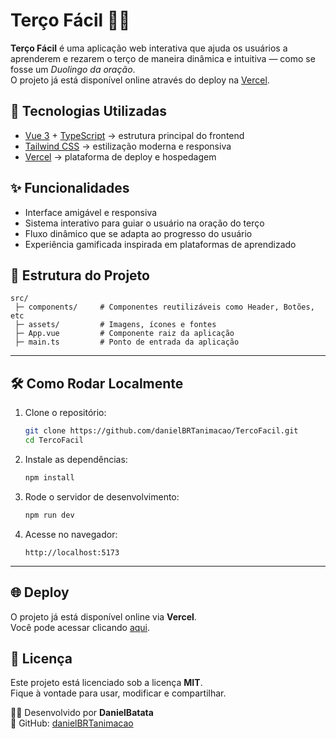 # Terço Fácil 🙏📿

**Terço Fácil** é uma aplicação web interativa que ajuda os usuários a aprenderem e rezarem o terço de maneira dinâmica e intuitiva — como se fosse um _Duolingo da oração_.  
O projeto já está disponível online através do deploy na [Vercel](https://tercofacil.vercel.app).

## 🚀 Tecnologias Utilizadas

-   [Vue 3](https://vuejs.org/) + [TypeScript](https://www.typescriptlang.org/) → estrutura principal do frontend
-   [Tailwind CSS](https://tailwindcss.com/) → estilização moderna e responsiva
-   [Vercel](https://vercel.com/) → plataforma de deploy e hospedagem

## ✨ Funcionalidades

-   Interface amigável e responsiva
-   Sistema interativo para guiar o usuário na oração do terço
-   Fluxo dinâmico que se adapta ao progresso do usuário
-   Experiência gamificada inspirada em plataformas de aprendizado

## 📂 Estrutura do Projeto

```
src/
 ├─ components/     # Componentes reutilizáveis como Header, Botões, etc
 ├─ assets/         # Imagens, ícones e fontes
 ├─ App.vue         # Componente raiz da aplicação
 ├─ main.ts         # Ponto de entrada da aplicação
```

---

## 🛠️ Como Rodar Localmente

1. Clone o repositório:

    ```bash
    git clone https://github.com/danielBRTanimacao/TercoFacil.git
    cd TercoFacil
    ```

2. Instale as dependências:

    ```bash
    npm install
    ```

3. Rode o servidor de desenvolvimento:

    ```bash
    npm run dev
    ```

4. Acesse no navegador:
    ```
    http://localhost:5173
    ```

---

## 🌐 Deploy

O projeto já está disponível online via **Vercel**.  
Você pode acessar clicando [aqui](https://tercofacil.vercel.app).

## 📜 Licença

Este projeto está licenciado sob a licença **MIT**.  
Fique à vontade para usar, modificar e compartilhar.

👨‍💻 Desenvolvido por **DanielBatata**  
🔗 GitHub: [danielBRTanimacao](https://github.com/danielBRTanimacao)
